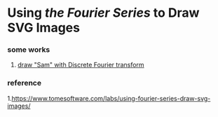 # Using _the Fourier Series_ to Draw SVG Images

### some works

1. [draw "Sam" with Discrete Fourier transform](https://www.youtube.com/watch?v=wqyErBEHPcQ&ab_channel=Samwu)




### reference
1.https://www.tomesoftware.com/labs/using-fourier-series-draw-svg-images/
